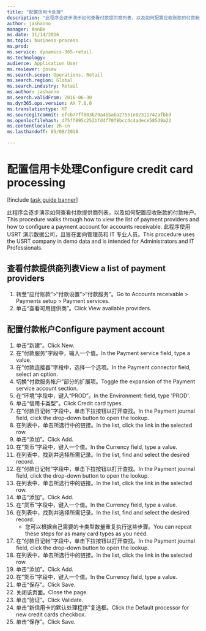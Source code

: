 ```yaml
--- 
title: "配置信用卡处理"
description: "此程序会逐步演示如何查看付款提供商列表，以及如何配置应收账款的付款帐户。"
author: jashanno
manager: AnnBe
ms.date: 11/14/2016
ms.topic: business-process
ms.prod: 
ms.service: dynamics-365-retail
ms.technology: 
audience: Application User
ms.reviewer: josaw
ms.search.scope: Operations, Retail
ms.search.region: Global
ms.search.industry: Retail
ms.author: jashanno
ms.search.validFrom: 2016-06-30
ms.dyn365.ops.version: AX 7.0.0
ms.translationtype: HT
ms.sourcegitcommit: efcb77ff883b29a4bbaba27551e02311742afbbd
ms.openlocfilehash: d75ff895c252bfd4f70f8bcc4c4adece585d9a22
ms.contentlocale: zh-cn
ms.lasthandoff: 05/08/2018

---
```

# <a name="configure-credit-card-processing"></a><span data-ttu-id="ab497-103">配置信用卡处理</span><span class="sxs-lookup"><span data-stu-id="ab497-103">Configure credit card processing</span></span>

[!include [task guide banner](../includes/task-guide-banner.md)]

<span data-ttu-id="ab497-104">此程序会逐步演示如何查看付款提供商列表，以及如何配置应收账款的付款帐户。</span><span class="sxs-lookup"><span data-stu-id="ab497-104">This procedure walks through how to view the list of payment providers and how to configure a payment account for accounts receivable.</span></span> <span data-ttu-id="ab497-105">此程序使用 USRT 演示数据公司，且旨在面向管理员和 IT 专业人员。</span><span class="sxs-lookup"><span data-stu-id="ab497-105">This procedure uses the USRT company in demo data and is intended for Administrators and IT Professionals.</span></span>


## <a name="view-a-list-of-payment-providers"></a><span data-ttu-id="ab497-106">查看付款提供商列表</span><span class="sxs-lookup"><span data-stu-id="ab497-106">View a list of payment providers</span></span>
1. <span data-ttu-id="ab497-107">转至“应付账款”>“付款设置”>“付款服务”。</span><span class="sxs-lookup"><span data-stu-id="ab497-107">Go to Accounts receivable > Payments setup > Payment services.</span></span>
2. <span data-ttu-id="ab497-108">单击“查看可用提供商”。</span><span class="sxs-lookup"><span data-stu-id="ab497-108">Click View available providers.</span></span>

## <a name="configure-payment-account"></a><span data-ttu-id="ab497-109">配置付款帐户</span><span class="sxs-lookup"><span data-stu-id="ab497-109">Configure payment account</span></span>
1. <span data-ttu-id="ab497-110">单击“新建”。</span><span class="sxs-lookup"><span data-stu-id="ab497-110">Click New.</span></span>
2. <span data-ttu-id="ab497-111">在“付款服务”字段中，输入一个值。</span><span class="sxs-lookup"><span data-stu-id="ab497-111">In the Payment service field, type a value.</span></span>
3. <span data-ttu-id="ab497-112">在“付款连接器”字段中，选择一个选项。</span><span class="sxs-lookup"><span data-stu-id="ab497-112">In the Payment connector field, select an option.</span></span>
4. <span data-ttu-id="ab497-113">切换“付款服务帐户”部分的扩展项。</span><span class="sxs-lookup"><span data-stu-id="ab497-113">Toggle the expansion of the Payment service account section.</span></span>
5. <span data-ttu-id="ab497-114">在“环境”字段中，键入“PROD”。</span><span class="sxs-lookup"><span data-stu-id="ab497-114">In the Environment: field, type 'PROD'.</span></span>
6. <span data-ttu-id="ab497-115">单击“信用卡类型”。</span><span class="sxs-lookup"><span data-stu-id="ab497-115">Click Credit card types.</span></span>
7. <span data-ttu-id="ab497-116">在“付款日记帐”字段中，单击下拉按钮以打开查找。</span><span class="sxs-lookup"><span data-stu-id="ab497-116">In the Payment journal field, click the drop-down button to open the lookup.</span></span>
8. <span data-ttu-id="ab497-117">在列表中，单击所选行中的链接。</span><span class="sxs-lookup"><span data-stu-id="ab497-117">In the list, click the link in the selected row.</span></span>
9. <span data-ttu-id="ab497-118">单击“添加”。</span><span class="sxs-lookup"><span data-stu-id="ab497-118">Click Add.</span></span>
10. <span data-ttu-id="ab497-119">在“货币”字段中，键入一个值。</span><span class="sxs-lookup"><span data-stu-id="ab497-119">In the Currency field, type a value.</span></span>
11. <span data-ttu-id="ab497-120">在列表中，找到并选择所需记录。</span><span class="sxs-lookup"><span data-stu-id="ab497-120">In the list, find and select the desired record.</span></span>
12. <span data-ttu-id="ab497-121">在“付款日记帐”字段中，单击下拉按钮以打开查找。</span><span class="sxs-lookup"><span data-stu-id="ab497-121">In the Payment journal field, click the drop-down button to open the lookup.</span></span>
13. <span data-ttu-id="ab497-122">在列表中，单击所选行中的链接。</span><span class="sxs-lookup"><span data-stu-id="ab497-122">In the list, click the link in the selected row.</span></span>
14. <span data-ttu-id="ab497-123">单击“添加”。</span><span class="sxs-lookup"><span data-stu-id="ab497-123">Click Add.</span></span>
15. <span data-ttu-id="ab497-124">在“货币”字段中，键入一个值。</span><span class="sxs-lookup"><span data-stu-id="ab497-124">In the Currency field, type a value.</span></span>
16. <span data-ttu-id="ab497-125">在列表中，找到并选择所需记录。</span><span class="sxs-lookup"><span data-stu-id="ab497-125">In the list, find and select the desired record.</span></span>
    * <span data-ttu-id="ab497-126">您可以根据自己需要的卡类型数量重复执行这些步骤。</span><span class="sxs-lookup"><span data-stu-id="ab497-126">You can repeat these steps for as many card types as you need.</span></span>  
17. <span data-ttu-id="ab497-127">在“付款日记帐”字段中，单击下拉按钮以打开查找。</span><span class="sxs-lookup"><span data-stu-id="ab497-127">In the Payment journal field, click the drop-down button to open the lookup.</span></span>
18. <span data-ttu-id="ab497-128">在列表中，单击所选行中的链接。</span><span class="sxs-lookup"><span data-stu-id="ab497-128">In the list, click the link in the selected row.</span></span>
19. <span data-ttu-id="ab497-129">单击“添加”。</span><span class="sxs-lookup"><span data-stu-id="ab497-129">Click Add.</span></span>
20. <span data-ttu-id="ab497-130">在“货币”字段中，键入一个值。</span><span class="sxs-lookup"><span data-stu-id="ab497-130">In the Currency field, type a value.</span></span>
21. <span data-ttu-id="ab497-131">单击“保存”。</span><span class="sxs-lookup"><span data-stu-id="ab497-131">Click Save.</span></span>
22. <span data-ttu-id="ab497-132">关闭该页面。</span><span class="sxs-lookup"><span data-stu-id="ab497-132">Close the page.</span></span>
23. <span data-ttu-id="ab497-133">单击“验证”。</span><span class="sxs-lookup"><span data-stu-id="ab497-133">Click Validate.</span></span>
24. <span data-ttu-id="ab497-134">单击“新信用卡的默认处理程序”复选框。</span><span class="sxs-lookup"><span data-stu-id="ab497-134">Click the Default processor for new credit cards checkbox.</span></span>
25. <span data-ttu-id="ab497-135">单击“保存”。</span><span class="sxs-lookup"><span data-stu-id="ab497-135">Click Save.</span></span>


